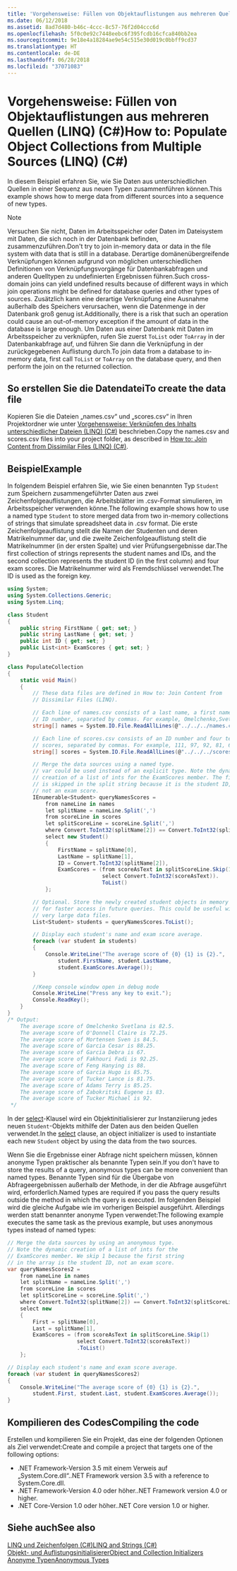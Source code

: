 ```yaml
---
title: 'Vorgehensweise: Füllen von Objektauflistungen aus mehreren Quellen (LINQ) (C#)'
ms.date: 06/12/2018
ms.assetid: 8ad7d480-b46c-4ccc-8c57-76f2d04ccc6d
ms.openlocfilehash: 5f0c0e92c7448eebc6f395fcdb16cfca840bb2ea
ms.sourcegitcommit: 9e18e4a18284ae9e54c515e30d019c0bbff9cd37
ms.translationtype: HT
ms.contentlocale: de-DE
ms.lasthandoff: 06/28/2018
ms.locfileid: "37071083"
---
```

# <a name="how-to-populate-object-collections-from-multiple-sources-linq-c"></a><span data-ttu-id="03ad2-102">Vorgehensweise: Füllen von Objektauflistungen aus mehreren Quellen (LINQ) (C#)</span><span class="sxs-lookup"><span data-stu-id="03ad2-102">How to: Populate Object Collections from Multiple Sources (LINQ) (C#)</span></span>

<span data-ttu-id="03ad2-103">In diesem Beispiel erfahren Sie, wie Sie Daten aus unterschiedlichen Quellen in einer Sequenz aus neuen Typen zusammenführen können.</span><span class="sxs-lookup"><span data-stu-id="03ad2-103">This example shows how to merge data from different sources into a sequence of new types.</span></span>

> [!NOTE]
> <span data-ttu-id="03ad2-104">Versuchen Sie nicht, Daten im Arbeitsspeicher oder Daten im Dateisystem mit Daten, die sich noch in der Datenbank befinden, zusammenzuführen.</span><span class="sxs-lookup"><span data-stu-id="03ad2-104">Don't try to join in-memory data or data in the file system with data that is still in a database.</span></span> <span data-ttu-id="03ad2-105">Derartige domänenübergreifende Verknüpfungen können aufgrund von möglichen unterschiedlichen Definitionen von Verknüpfungsvorgänge für Datenbankabfragen und anderen Quelltypen zu undefinierten Ergebnissen führen.</span><span class="sxs-lookup"><span data-stu-id="03ad2-105">Such cross-domain joins can yield undefined results because of different ways in which join operations might be defined for database queries and other types of sources.</span></span> <span data-ttu-id="03ad2-106">Zusätzlich kann eine derartige Verknüpfung eine Ausnahme außerhalb des Speichers verursachen, wenn die Datenmenge in der Datenbank groß genug ist.</span><span class="sxs-lookup"><span data-stu-id="03ad2-106">Additionally, there is a risk that such an operation could cause an out-of-memory exception if the amount of data in the database is large enough.</span></span> <span data-ttu-id="03ad2-107">Um Daten aus einer Datenbank mit Daten im Arbeitsspeicher zu verknüpfen, rufen Sie zuerst `ToList` oder `ToArray` in der Datenbankabfrage auf, und führen Sie dann die Verknüpfung in der zurückgegebenen Auflistung durch.</span><span class="sxs-lookup"><span data-stu-id="03ad2-107">To join data from a database to in-memory data, first call `ToList` or `ToArray` on the database query, and then perform the join on the returned collection.</span></span>

## <a name="to-create-the-data-file"></a><span data-ttu-id="03ad2-108">So erstellen Sie die Datendatei</span><span class="sxs-lookup"><span data-stu-id="03ad2-108">To create the data file</span></span>

<span data-ttu-id="03ad2-109">Kopieren Sie die Dateien „names.csv“ und „scores.csv“ in Ihren Projektordner wie unter [Vorgehensweise: Verknüpfen des Inhalts unterschiedlicher Dateien (LINQ) (C#)](../../../../csharp/programming-guide/concepts/linq/how-to-join-content-from-dissimilar-files-linq.md) beschrieben.</span><span class="sxs-lookup"><span data-stu-id="03ad2-109">Copy the names.csv and scores.csv files into your project folder, as described in [How to: Join Content from Dissimilar Files (LINQ) (C#)](../../../../csharp/programming-guide/concepts/linq/how-to-join-content-from-dissimilar-files-linq.md).</span></span>

## <a name="example"></a><span data-ttu-id="03ad2-110">Beispiel</span><span class="sxs-lookup"><span data-stu-id="03ad2-110">Example</span></span>

<span data-ttu-id="03ad2-111">In folgendem Beispiel erfahren Sie, wie Sie einen benannten Typ `Student` zum Speichern zusammengeführter Daten aus zwei Zeichenfolgeauflistungen, die Arbeitsblätter im .csv-Format simulieren, im Arbeitsspeicher verwenden könne.</span><span class="sxs-lookup"><span data-stu-id="03ad2-111">The following example shows how to use a named type `Student` to store merged data from two in-memory collections of strings that simulate spreadsheet data in .csv format.</span></span> <span data-ttu-id="03ad2-112">Die erste Zeichenfolgeauflistung stellt die Namen der Studenten und deren Matrikelnummer dar, und die zweite Zeichenfolgeauflistung stellt die Matrikelnummer (in der ersten Spalte) und vier Prüfungsergebnisse dar.</span><span class="sxs-lookup"><span data-stu-id="03ad2-112">The first collection of strings represents the student names and IDs, and the second collection represents the student ID (in the first column) and four exam scores.</span></span> <span data-ttu-id="03ad2-113">Die Matrikelnummer wird als Fremdschlüssel verwendet.</span><span class="sxs-lookup"><span data-stu-id="03ad2-113">The ID is used as the foreign key.</span></span>

```csharp
using System;
using System.Collections.Generic;
using System.Linq;

class Student
{
    public string FirstName { get; set; }
    public string LastName { get; set; }
    public int ID { get; set; }
    public List<int> ExamScores { get; set; }
}

class PopulateCollection
{
    static void Main()
    {
        // These data files are defined in How to: Join Content from
        // Dissimilar Files (LINQ).

        // Each line of names.csv consists of a last name, a first name, and an
        // ID number, separated by commas. For example, Omelchenko,Svetlana,111
        string[] names = System.IO.File.ReadAllLines(@"../../../names.csv");

        // Each line of scores.csv consists of an ID number and four test
        // scores, separated by commas. For example, 111, 97, 92, 81, 60
        string[] scores = System.IO.File.ReadAllLines(@"../../../scores.csv");

        // Merge the data sources using a named type.
        // var could be used instead of an explicit type. Note the dynamic
        // creation of a list of ints for the ExamScores member. The first item
        // is skipped in the split string because it is the student ID,
        // not an exam score.
        IEnumerable<Student> queryNamesScores =
            from nameLine in names
            let splitName = nameLine.Split(',')
            from scoreLine in scores
            let splitScoreLine = scoreLine.Split(',')
            where Convert.ToInt32(splitName[2]) == Convert.ToInt32(splitScoreLine[0])
            select new Student()
            {
                FirstName = splitName[0],
                LastName = splitName[1],
                ID = Convert.ToInt32(splitName[2]),
                ExamScores = (from scoreAsText in splitScoreLine.Skip(1)
                              select Convert.ToInt32(scoreAsText)).
                              ToList()
            };

        // Optional. Store the newly created student objects in memory
        // for faster access in future queries. This could be useful with
        // very large data files.
        List<Student> students = queryNamesScores.ToList();

        // Display each student's name and exam score average.
        foreach (var student in students)
        {
            Console.WriteLine("The average score of {0} {1} is {2}.",
                student.FirstName, student.LastName,
                student.ExamScores.Average());
        }

        //Keep console window open in debug mode
        Console.WriteLine("Press any key to exit.");
        Console.ReadKey();
    }
}
/* Output:
    The average score of Omelchenko Svetlana is 82.5.
    The average score of O'Donnell Claire is 72.25.
    The average score of Mortensen Sven is 84.5.
    The average score of Garcia Cesar is 88.25.
    The average score of Garcia Debra is 67.
    The average score of Fakhouri Fadi is 92.25.
    The average score of Feng Hanying is 88.
    The average score of Garcia Hugo is 85.75.
    The average score of Tucker Lance is 81.75.
    The average score of Adams Terry is 85.25.
    The average score of Zabokritski Eugene is 83.
    The average score of Tucker Michael is 92.
 */
```

<span data-ttu-id="03ad2-114">In der [select](../../../../csharp/language-reference/keywords/select-clause.md)-Klausel wird ein Objektinitialisierer zur Instanziierung jedes neuen `Student`-Objekts mithilfe der Daten aus den beiden Quellen verwendet.</span><span class="sxs-lookup"><span data-stu-id="03ad2-114">In the [select](../../../../csharp/language-reference/keywords/select-clause.md) clause, an object initializer is used to instantiate each new `Student` object by using the data from the two sources.</span></span>

<span data-ttu-id="03ad2-115">Wenn Sie die Ergebnisse einer Abfrage nicht speichern müssen, können anonyme Typen praktischer als benannte Typen sein.</span><span class="sxs-lookup"><span data-stu-id="03ad2-115">If you don't have to store the results of a query, anonymous types can be more convenient than named types.</span></span> <span data-ttu-id="03ad2-116">Benannte Typen sind für die Übergabe von Abfrageergebnissen außerhalb der Methode, in der die Abfrage ausgeführt wird, erforderlich.</span><span class="sxs-lookup"><span data-stu-id="03ad2-116">Named types are required if you pass the query results outside the method in which the query is executed.</span></span> <span data-ttu-id="03ad2-117">Im folgenden Beispiel wird die gleiche Aufgabe wie im vorherigen Beispiel ausgeführt. Allerdings werden statt benannter anonyme Typen verwendet:</span><span class="sxs-lookup"><span data-stu-id="03ad2-117">The following example executes the same task as the previous example, but uses anonymous types instead of named types:</span></span>

```csharp
// Merge the data sources by using an anonymous type.
// Note the dynamic creation of a list of ints for the
// ExamScores member. We skip 1 because the first string
// in the array is the student ID, not an exam score.
var queryNamesScores2 =
    from nameLine in names
    let splitName = nameLine.Split(',')
    from scoreLine in scores
    let splitScoreLine = scoreLine.Split(',')
    where Convert.ToInt32(splitName[2]) == Convert.ToInt32(splitScoreLine[0])
    select new
    {
        First = splitName[0],
        Last = splitName[1],
        ExamScores = (from scoreAsText in splitScoreLine.Skip(1)
                      select Convert.ToInt32(scoreAsText))
                      .ToList()
    };

// Display each student's name and exam score average.
foreach (var student in queryNamesScores2)
{
    Console.WriteLine("The average score of {0} {1} is {2}.",
        student.First, student.Last, student.ExamScores.Average());
}
```

## <a name="compiling-the-code"></a><span data-ttu-id="03ad2-118">Kompilieren des Codes</span><span class="sxs-lookup"><span data-stu-id="03ad2-118">Compiling the code</span></span>

<span data-ttu-id="03ad2-119">Erstellen und kompilieren Sie ein Projekt, das eine der folgenden Optionen als Ziel verwendet:</span><span class="sxs-lookup"><span data-stu-id="03ad2-119">Create and compile a project that targets one of the following options:</span></span>

- <span data-ttu-id="03ad2-120">.NET Framework-Version 3.5 mit einem Verweis auf „System.Core.dll“.</span><span class="sxs-lookup"><span data-stu-id="03ad2-120">.NET Framework version 3.5 with a reference to System.Core.dll.</span></span>
- <span data-ttu-id="03ad2-121">.NET Framework-Version 4.0 oder höher.</span><span class="sxs-lookup"><span data-stu-id="03ad2-121">.NET Framework version 4.0 or higher.</span></span>
- <span data-ttu-id="03ad2-122">.NET Core-Version 1.0 oder höher.</span><span class="sxs-lookup"><span data-stu-id="03ad2-122">.NET Core version 1.0 or higher.</span></span>

## <a name="see-also"></a><span data-ttu-id="03ad2-123">Siehe auch</span><span class="sxs-lookup"><span data-stu-id="03ad2-123">See also</span></span>

[<span data-ttu-id="03ad2-124">LINQ und Zeichenfolgen (C#)</span><span class="sxs-lookup"><span data-stu-id="03ad2-124">LINQ and Strings (C#)</span></span>](../../../../csharp/programming-guide/concepts/linq/linq-and-strings.md)  
[<span data-ttu-id="03ad2-125">Objekt- und Auflistungsinitialisierer</span><span class="sxs-lookup"><span data-stu-id="03ad2-125">Object and Collection Initializers</span></span>](../../../../csharp/programming-guide/classes-and-structs/object-and-collection-initializers.md)  
[<span data-ttu-id="03ad2-126">Anonyme Typen</span><span class="sxs-lookup"><span data-stu-id="03ad2-126">Anonymous Types</span></span>](../../../../csharp/programming-guide/classes-and-structs/anonymous-types.md)  
